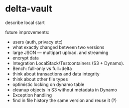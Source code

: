 # delta-vault

describe local start

future improvements:
- users (auth, privacy etc)
- what exactly changed between two versions
- large JSON — multipart upload. and streaming
- encrypt data
- Integration LocalStack/Testcontainers (S3 + Dynamo).
- Bench: full-only vs full+delta
- think about transactions and data integrity
- think about other file types
- optimistic locking on dynamo table
- cleanup objects in S3 without metadata in Dynamo
- Exception handling
- find in file history the same version and reuse it (?)